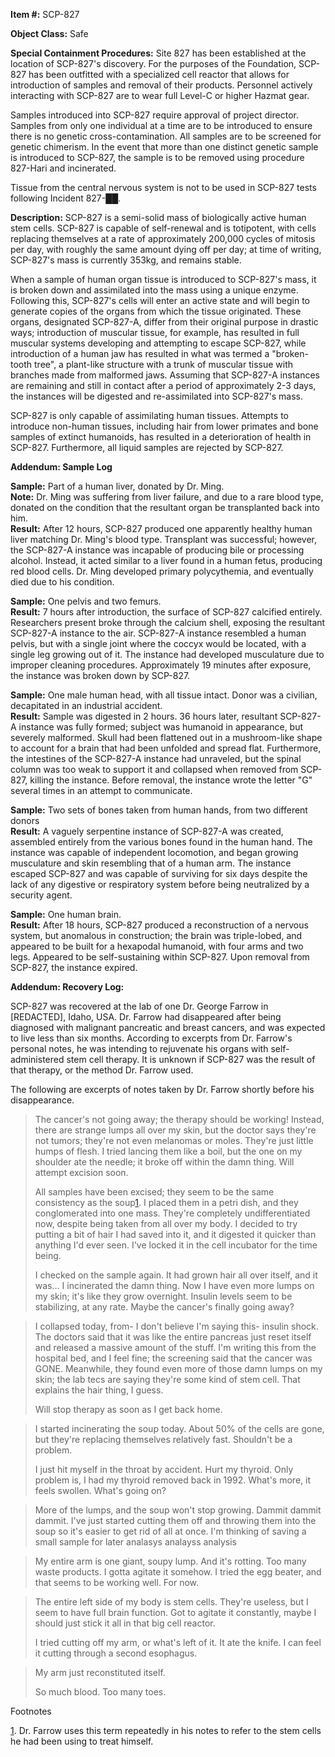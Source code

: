**Item #:** SCP-827

**Object Class:** Safe

**Special Containment Procedures:** Site 827 has been established at the location of SCP-827's discovery. For the purposes of the Foundation, SCP-827 has been outfitted with a specialized cell reactor that allows for introduction of samples and removal of their products. Personnel actively interacting with SCP-827 are to wear full Level-C or higher Hazmat gear.

Samples introduced into SCP-827 require approval of project director. Samples from only one individual at a time are to be introduced to ensure there is no genetic cross-contamination. All samples are to be screened for genetic chimerism. In the event that more than one distinct genetic sample is introduced to SCP-827, the sample is to be removed using procedure 827-Hari and incinerated.

Tissue from the central nervous system is not to be used in SCP-827 tests following Incident 827-██.

**Description:** SCP-827 is a semi-solid mass of biologically active human stem cells. SCP-827 is capable of self-renewal and is totipotent, with cells replacing themselves at a rate of approximately 200,000 cycles of mitosis per day, with roughly the same amount dying off per day; at time of writing, SCP-827's mass is currently 353kg, and remains stable.

When a sample of human organ tissue is introduced to SCP-827's mass, it is broken down and assimilated into the mass using a unique enzyme. Following this, SCP-827's cells will enter an active state and will begin to generate copies of the organs from which the tissue originated. These organs, designated SCP-827-A, differ from their original purpose in drastic ways; introduction of muscular tissue, for example, has resulted in full muscular systems developing and attempting to escape SCP-827, while introduction of a human jaw has resulted in what was termed a "broken-tooth tree", a plant-like structure with a trunk of muscular tissue with branches made from malformed jaws. Assuming that SCP-827-A instances are remaining and still in contact after a period of approximately 2-3 days, the instances will be digested and re-assimilated into SCP-827's mass.

SCP-827 is only capable of assimilating human tissues. Attempts to introduce non-human tissues, including hair from lower primates and bone samples of extinct humanoids, has resulted in a deterioration of health in SCP-827. Furthermore, all liquid samples are rejected by SCP-827.

**Addendum: Sample Log**

**Sample:** Part of a human liver, donated by Dr. Ming.  
**Note:** Dr. Ming was suffering from liver failure, and due to a rare blood type, donated on the condition that the resultant organ be transplanted back into him.  
**Result:** After 12 hours, SCP-827 produced one apparently healthy human liver matching Dr. Ming's blood type. Transplant was successful; however, the SCP-827-A instance was incapable of producing bile or processing alcohol. Instead, it acted similar to a liver found in a human fetus, producing red blood cells. Dr. Ming developed primary polycythemia, and eventually died due to his condition.

**Sample:** One pelvis and two femurs.  
**Result:** 7 hours after introduction, the surface of SCP-827 calcified entirely. Researchers present broke through the calcium shell, exposing the resultant SCP-827-A instance to the air. SCP-827-A instance resembled a human pelvis, but with a single joint where the coccyx would be located, with a single leg growing out of it. The instance had developed musculature due to improper cleaning procedures. Approximately 19 minutes after exposure, the instance was broken down by SCP-827.

**Sample:** One male human head, with all tissue intact. Donor was a civilian, decapitated in an industrial accident.  
**Result:** Sample was digested in 2 hours. 36 hours later, resultant SCP-827-A instance was fully formed; subject was humanoid in appearance, but severely malformed. Skull had been flattened out in a mushroom-like shape to account for a brain that had been unfolded and spread flat. Furthermore, the intestines of the SCP-827-A instance had unraveled, but the spinal column was too weak to support it and collapsed when removed from SCP-827, killing the instance. Before removal, the instance wrote the letter "G" several times in an attempt to communicate.

**Sample:** Two sets of bones taken from human hands, from two different donors  
**Result:** A vaguely serpentine instance of SCP-827-A was created, assembled entirely from the various bones found in the human hand. The instance was capable of independent locomotion, and began growing musculature and skin resembling that of a human arm. The instance escaped SCP-827 and was capable of surviving for six days despite the lack of any digestive or respiratory system before being neutralized by a security agent.

**Sample:** One human brain.  
**Result:** After 18 hours, SCP-827 produced a reconstruction of a nervous system, but anomalous in construction; the brain was triple-lobed, and appeared to be built for a hexapodal humanoid, with four arms and two legs. Appeared to be self-sustaining within SCP-827. Upon removal from SCP-827, the instance expired.

**Addendum: Recovery Log:**

SCP-827 was recovered at the lab of one Dr. George Farrow in \[REDACTED\], Idaho, USA. Dr. Farrow had disappeared after being diagnosed with malignant pancreatic and breast cancers, and was expected to live less than six months. According to excerpts from Dr. Farrow's personal notes, he was intending to rejuvenate his organs with self-administered stem cell therapy. It is unknown if SCP-827 was the result of that therapy, or the method Dr. Farrow used.

The following are excerpts of notes taken by Dr. Farrow shortly before his disappearance.

> The cancer's not going away; the therapy should be working! Instead, there are strange lumps all over my skin, but the doctor says they're not tumors; they're not even melanomas or moles. They're just little humps of flesh. I tried lancing them like a boil, but the one on my shoulder ate the needle; it broke off within the damn thing. Will attempt excision soon.
> 
> All samples have been excised; they seem to be the same consistency as the soup[1](javascript:;). I placed them in a petri dish, and they conglomerated into one mass. They're completely undifferentiated now, despite being taken from all over my body. I decided to try putting a bit of hair I had saved into it, and it digested it quicker than anything I'd ever seen. I've locked it in the cell incubator for the time being.
> 
> I checked on the sample again. It had grown hair all over itself, and it was… I incinerated the damn thing. Now I have even more lumps on my skin; it's like they grow overnight. Insulin levels seem to be stabilizing, at any rate. Maybe the cancer's finally going away?

> I collapsed today, from- I don't believe I'm saying this- insulin shock. The doctors said that it was like the entire pancreas just reset itself and released a massive amount of the stuff. I'm writing this from the hospital bed, and I feel fine; the screening said that the cancer was GONE. Meanwhile, they found even more of those damn lumps on my skin; the lab tecs are saying they're some kind of stem cell. That explains the hair thing, I guess.
> 
> Will stop therapy as soon as I get back home.

> I started incinerating the soup today. About 50% of the cells are gone, but they're replacing themselves relatively fast. Shouldn't be a problem.
> 
> I just hit myself in the throat by accident. Hurt my thyroid. Only problem is, I had my thyroid removed back in 1992. What's more, it feels swollen. What's going on?

> More of the lumps, and the soup won't stop growing. Dammit dammit dammit. I've just started cutting them off and throwing them into the soup so it's easier to get rid of all at once. I'm thinking of saving a small sample for later analasys analayss analysis

> My entire arm is one giant, soupy lump. And it's rotting. Too many waste products. I gotta agitate it somehow. I tried the egg beater, and that seems to be working well. For now.

> The entire left side of my body is stem cells. They're useless, but I seem to have full brain function. Got to agitate it constantly, maybe I should just stick it all in that big cell reactor.
> 
> I tried cutting off my arm, or what's left of it. It ate the knife. I can feel it cutting through a second esophagus.

> My arm just reconstituted itself.
> 
> So much blood. Too many toes.

Footnotes

[1](javascript:;). Dr. Farrow uses this term repeatedly in his notes to refer to the stem cells he had been using to treat himself.